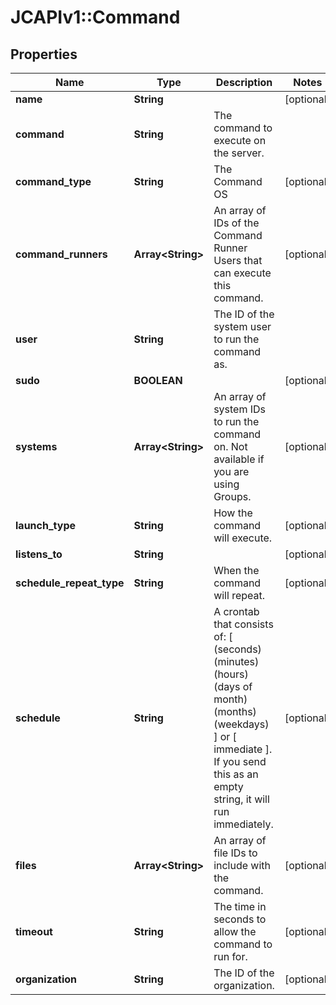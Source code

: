 # JCAPIv1::Command

## Properties
Name | Type | Description | Notes
------------ | ------------- | ------------- | -------------
**name** | **String** |  | [optional] 
**command** | **String** | The command to execute on the server. | 
**command_type** | **String** | The Command OS | [optional] 
**command_runners** | **Array&lt;String&gt;** | An array of IDs of the Command Runner Users that can execute this command. | [optional] 
**user** | **String** | The ID of the system user to run the command as. | 
**sudo** | **BOOLEAN** |  | [optional] 
**systems** | **Array&lt;String&gt;** | An array of system IDs to run the command on. Not available if you are using Groups. | [optional] 
**launch_type** | **String** | How the command will execute. | [optional] 
**listens_to** | **String** |  | [optional] 
**schedule_repeat_type** | **String** | When the command will repeat. | [optional] 
**schedule** | **String** | A crontab that consists of: [ (seconds) (minutes) (hours) (days of month) (months) (weekdays) ] or [ immediate ]. If you send this as an empty string, it will run immediately.  | [optional] 
**files** | **Array&lt;String&gt;** | An array of file IDs to include with the command. | [optional] 
**timeout** | **String** | The time in seconds to allow the command to run for. | [optional] 
**organization** | **String** | The ID of the organization. | [optional] 


